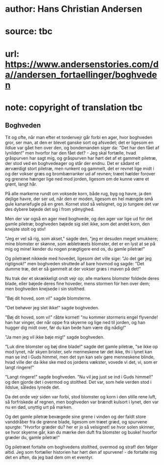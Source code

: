 # author: Hans Christian Andersen
# source: tbc
# url: https://www.andersenstories.com/da//andersen_fortaellinger/boghveden
# note: copyright of translation tbc

## Boghveden 

Tit og ofte, når man efter et tordenvejr går forbi en ager, hvor
boghveden gror, ser man, at den er blevet ganske sort og afsvedet; det
er ligesom en ildlue var gået hen over den, og bondemanden siger da:
"Det har den fået af lynilden!" men hvorfor har den fået det? - Jeg
skal fortælle, hvad gråspurven har sagt mig, og gråspurven har hørt det
af et gammelt piletræ, der stod ved en boghvedeager og står der endnu.
Det er sådant et ærværdigt stort piletræ, men runkent og gammelt, det er
revnet lige midt i og der vokser græs og brombærranker ud af revnen;
træet hælder forover og grenene hænger lige ned mod jorden, ligesom om
de kunne være et grønt, langt hår.

På alle markerne rundt om voksede korn, både rug, byg og havre, ja den
dejlige havre, der ser ud, når den er moden, ligesom en hel mængde små
gule kanariefugle på en gren. Kornet stod så velsignet, og jo tungere
det var des dybere bøjede det sig i from ydmyghed.

Men der var også en ager med boghvede, og den ager var lige ud for det
gamle piletræ; boghveden bøjede sig slet ikke, som det andet korn, den
knejste stolt og stiv!

"Jeg er vel så rig, som akset," sagde den, "jeg er desuden meget
smukkere; mine blomster er skønne, som æbletræets blomster, det er en
lyst at se på mig og mine! kender du nogen prægtigere end os, du gamle
piletræ!"

Og piletræet nikkede med hovedet, ligesom det ville sige: "Jo det gør
jeg rigtignok!" men boghveden struttede af bare hovmod og sagde: "Det
dumme træ, det er så gammelt at der vokser græs i maven på det!"

Nu trak der et skrækkeligt ondt vejr op; alle markens blomster foldede
deres blade, eller bøjede deres fine hoveder, mens stormen fór hen over
dem; men boghveden knejsede i sin stolthed.

"Bøj dit hoved, som vi!" sagde blomsterne.

"Det behøver jeg slet ikke!" sagde boghveden.

"Bøj dit hoved, som vi!" råbte kornet! "nu kommer stormens engel
flyvende! han har vinger, der når oppe fra skyerne og lige ned til
jorden, og han hugger dig midt over, før du kan bede ham være dig
nådig!"

"Ja men jeg vil ikke bøje mig!" sagde boghveden.

"Luk dine blomster og bøj dine blade!" sagde det gamle piletræ, "se
ikke op mod lynet, når skyen brister, selv menneskene tør det ikke, thi
i lynet kan man se ind i Guds himmel, men det syn kan selv gøre
menneskene blinde, hvad ville der da ikke ske med os jordens vækster,
vovede vi det, vi, som er langt ringere!"

"Langt ringere!" sagde boghveden. "Nu vil jeg just se ind i Guds
himmel!" og den gjorde det i overmod og stolthed. Det var, som hele
verden stod i ildslue, således lynede det.

Da det onde vejr siden var forbi, stod blomster og korn i den stille
rene luft, så forfriskede af regnen, men boghveden var brændt kulsort i
lynet, den var nu en død, unyttig urt på marken.

Og det gamle piletræ bevægede sine grene i vinden og der faldt store
vanddråber fra de grønne blade, ligesom om træet græd, og spurvene
spurgte: "Hvorfor græder du? her er jo så velsignet! se hvor solen
skinner, se hvor skyerne går, kan du mærke den duft fra blomster og
buske! hvorfor græder du, gamle piletræ!"

Og piletræet fortalte om boghvedens stolthed, overmod og straf! den
følger altid. Jeg som fortæller historien har hørt den af spurvene! - de
fortalte mig det en aften, da jeg bad dem om et eventyr.
